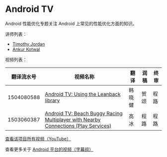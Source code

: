 # Android TV

Android 性能优化专题关注 Android 上常见的性能优化方面的知识。

讲师列表：

*   [Timothy Jordan](https://plus.google.com/+TimothyJordan/posts)
*   [Ankur Kotwal](https://plus.google.com/+AnkurKotwal)
 
视频列表：

| 翻译流水号 | 视频名称 | 翻译 | 润稿 | 终审 |
| -- | -- | -- | -- | -- |
| 1504080588 | [Android TV: Using the Leanback library](/Android/005-Android-TV/1504080588-using-the-leanback-library.html)  | 韩晓健 | 贺颂 | 程路 |
| 1503060387 | [Android TV: Beach Buggy Racing Multiplayer with Nearby Connections (Play Services)](/Android/005-Android-TV/1503060387-beach-buggy-racing-multiplayer-with-nearby-connections-play-services.html)  | 高冰 | 程路 | 程路 |


[查看该项目所有视频（YouTube）](https://www.youtube.com/playlist?list=PLOU2XLYxmsILFBfx66ens76VMLMEPJAB0)

查看更多关于 [Android 平台的视频（字幕组）](/Android/index.html)

